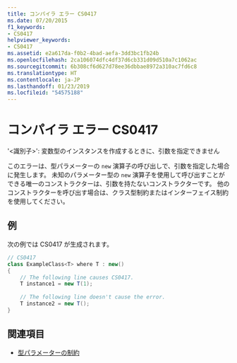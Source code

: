```yaml
---
title: コンパイラ エラー CS0417
ms.date: 07/20/2015
f1_keywords:
- CS0417
helpviewer_keywords:
- CS0417
ms.assetid: e2a617da-f0b2-4bad-aefa-3dd3bc1fb24b
ms.openlocfilehash: 2ca106074dfc4df37d6cb331d09d510a7c1062ac
ms.sourcegitcommit: 6b308cf6d627d78ee36dbbae8972a310ac7fd6c8
ms.translationtype: HT
ms.contentlocale: ja-JP
ms.lasthandoff: 01/23/2019
ms.locfileid: "54575188"
---
```

# <a name="compiler-error-cs0417"></a>コンパイラ エラー CS0417

'<識別子>': 変数型のインスタンスを作成するときに、引数を指定できません  
  
 このエラーは、型パラメーターの `new` 演算子の呼び出しで、引数を指定した場合に発生します。 未知のパラメーター型の `new` 演算子を使用して呼び出すことができる唯一のコンストラクターは、引数を持たないコンストラクターです。 他のコンストラクターを呼び出す場合は、クラス型制約またはインターフェイス制約を使用してください。  
  
## <a name="example"></a>例  

 次の例では CS0417 が生成されます。  

```csharp
// CS0417  
class ExampleClass<T> where T : new()  
{  
    // The following line causes CS0417.  
    T instance1 = new T(1);
  
    // The following line doesn't cause the error.  
    T instance2 = new T();  
}  
```

## <a name="see-also"></a>関連項目

- [型パラメーターの制約](../../../csharp/programming-guide/generics/constraints-on-type-parameters.md)
